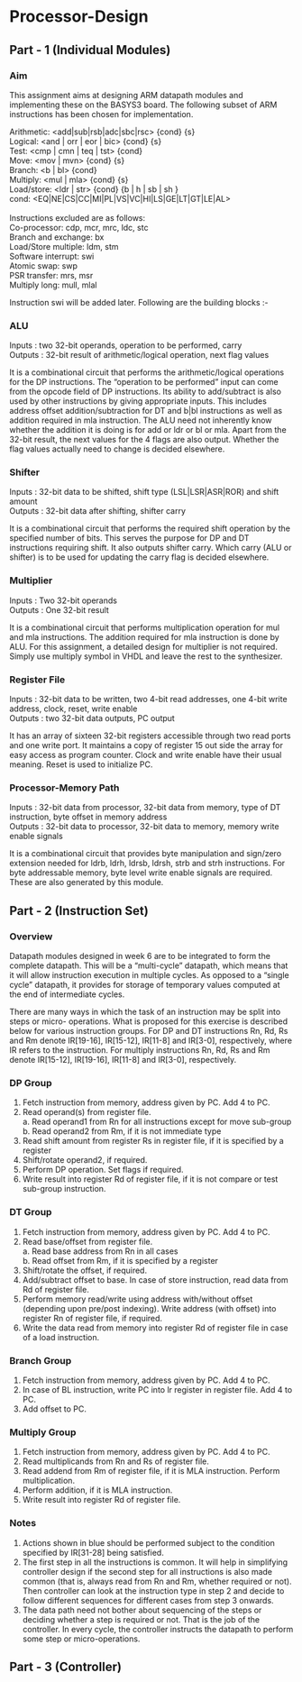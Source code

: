 # Processor-Design

## Part - 1 (Individual Modules)
### Aim
This assignment aims at designing ARM datapath modules and implementing these on the BASYS3 board. The following subset of ARM instructions has been chosen for implementation.

Arithmetic: <add|sub|rsb|adc|sbc|rsc> {cond} {s}<br/>
Logical: <and | orr | eor | bic> {cond} {s}<br/>
Test: <cmp | cmn | teq | tst> {cond}<br/>
Move: <mov | mvn> {cond} {s}<br/>
Branch: <b | bl> {cond}<br/>
Multiply: <mul | mla> {cond} {s}<br/>
Load/store: <ldr | str> {cond} {b | h | sb | sh }<br/>
cond: <EQ|NE|CS|CC|MI|PL|VS|VC|HI|LS|GE|LT|GT|LE|AL><br/>
<br/>
Instructions excluded are as follows:<br/>
Co-processor: cdp, mcr, mrc, ldc, stc<br/>
Branch and exchange: bx<br/>
Load/Store multiple: ldm, stm<br/>
Software interrupt: swi <br/>
Atomic swap: swp<br/>
PSR transfer: mrs, msr<br/>
Multiply long: mull, mlal<br/>

Instruction swi will be added later. Following are the building blocks :-

### ALU
Inputs : two 32-bit operands, operation to be performed, carry<br/>
Outputs : 32-bit result of arithmetic/logical operation, next flag values<br/>

It is a combinational circuit that performs the arithmetic/logical operations for the DP instructions. The “operation to be performed” input can come from the opcode field of DP instructions. Its ability to add/subtract is also used by other instructions by giving appropriate inputs. This includes address offset addition/subtraction for DT and b|bl instructions as well as addition required in mla instruction. The ALU need not inherently know whether the addition it is doing is for add or ldr or bl or mla. Apart from the 32-bit result, the next values for the 4 flags are also output. Whether the flag values actually need to change is decided elsewhere.

### Shifter
Inputs : 32-bit data to be shifted, shift type (LSL|LSR|ASR|ROR) and shift amount<br/>
Outputs : 32-bit data after shifting, shifter carry<br/>

It is a combinational circuit that performs the required shift operation by the specified number of bits. This serves the purpose for DP and DT instructions requiring shift. It also outputs shifter carry. Which carry (ALU or shifter) is to be used for updating the carry flag is decided elsewhere.

### Multiplier
Inputs : Two 32-bit operands<br/>
Outputs : One 32-bit result<br/>

It is a combinational circuit that performs multiplication operation for mul and mla instructions. The addition required for mla instruction is done by ALU. For this assignment, a detailed design for multiplier is not required. Simply use multiply symbol in VHDL and leave the rest to the synthesizer.

### Register File
Inputs : 32-bit data to be written, two 4-bit read addresses, one 4-bit write address, clock, reset, write enable<br/>
Outputs : two 32-bit data outputs, PC output<br/>

It has an array of sixteen 32-bit registers accessible through two read ports and one write port. It maintains a copy of register 15 out side the array for easy access as program counter. Clock and write enable have their usual meaning. Reset is used to initialize PC.

### Processor-Memory Path
Inputs : 32-bit data from processor, 32-bit data from memory, type of DT instruction, byte offset in memory address<br/>
Outputs : 32-bit data to processor, 32-bit data to memory, memory write enable signals<br/>

It is a combinational circuit that provides byte manipulation and sign/zero extension needed for ldrb, ldrh, ldrsb, ldrsh, strb and strh instructions. For byte addressable memory, byte level write enable signals are required. These are also generated by this module.


## Part - 2 (Instruction Set)
### Overview
Datapath modules designed in week 6 are to be integrated to form the complete datapath. This will be a “multi-cycle” datapath, which means that it will allow instruction execution in multiple cycles. As opposed to a “single cycle” datapath, it provides for storage of temporary values computed at the end of intermediate cycles.

There are many ways in which the task of an instruction may be split into steps or micro- operations. What is proposed for this exercise is described below for various instruction groups. For DP and DT instructions Rn, Rd, Rs and Rm denote IR[19-16], IR[15-12], IR[11-8] and IR[3-0], respectively, where IR refers to the instruction. For multiply instructions Rn, Rd, Rs and Rm denote IR[15-12], IR[19-16], IR[11-8] and IR[3-0], respectively.

### DP Group
1. Fetch instruction from memory, address given by PC. Add 4 to PC.<br/>
2. Read operand(s) from register file.<br/>
      a. Read operand1 from Rn for all instructions except for move sub-group<br/>
      b. Read operand2 from Rm, if it is not immediate type<br/>
3. Read shift amount from register Rs in register file, if it is specified by a register<br/>
4. Shift/rotate operand2, if required.<br/>
5. Perform DP operation. Set flags if required.<br/>
6. Write result into register Rd of register file, if it is not compare or test sub-group instruction.<br/>

### DT Group
1. Fetch instruction from memory, address given by PC. Add 4 to PC.<br/>
2. Read base/offset from register file.<br/>
      a. Read base address from Rn in all cases<br/>
      b. Read offset from Rm, if it is specified by a register<br/>
3. Shift/rotate the offset, if required.<br/>
4. Add/subtract offset to base. In case of store instruction, read data from Rd of register file.<br/>
5. Perform memory read/write using address with/without offset (depending upon pre/post indexing). Write address (with offset) into register Rn of register file, if required.<br/>
6. Write the data read from memory into register Rd of register file in case of a load instruction.<br/>

### Branch Group
1. Fetch instruction from memory, address given by PC. Add 4 to PC. <br/>  
2. In case of BL instruction, write PC into lr register in register file. Add 4 to PC.<br/>
3. Add offset to PC.<br/>

### Multiply Group
1. Fetch instruction from memory, address given by PC. Add 4 to PC.<br/>
2. Read multiplicands from Rn and Rs of register file.<br/>
3. Read addend from Rm of register file, if it is MLA instruction. Perform multiplication.<br/>
4. Perform addition, if it is MLA instruction.<br/>
5. Write result into register Rd of register file.<br/>

### Notes
1. Actions shown in blue should be performed subject to the condition specified by IR[31-28] being satisfied.<br/>
2. The first step in all the instructions is common. It will help in simplifying controller design if the second step for all instructions is also made common (that is, always read from Rn and Rm, whether required or not). Then controller can look at the instruction type in step 2 and decide to follow different sequences for different cases from step 3 onwards.<br/>
3. The data path need not bother about sequencing of the steps or deciding whether a step is required or not. That is the job of the controller. In every cycle, the controller instructs the datapath to perform some step or micro-operations.<br/>

## Part - 3 (Controller)
